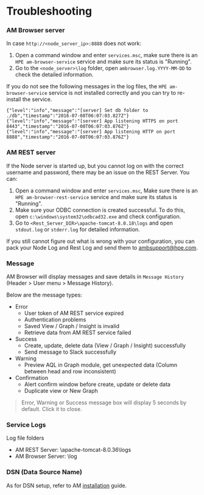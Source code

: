
# Troubleshooting

### AM Browser server
In case `http://<node_server_ip>:8888` does not work:

1.	Open a command window and enter `services.msc`, make sure there is an `HPE am-browser-service` service and make sure its status is "Running".
2.	Go to the `<node_server>\log` folder, open `ambrowser.log.YYYY-MM-DD` to check the detailed information.

If you do not see the following messages in the log files, the `HPE am-browser-service` service is not installed correctly and you can try to re-install the service.

```
{"level":"info","message":"[server] Set db folder to ./db","timestamp":"2016-07-08T06:07:03.827Z"}
{"level":"info","message":"[server] App listening HTTPS on port 8443","timestamp":"2016-07-08T06:07:03.876Z"}
{"level":"info","message":"[server] App listening HTTP on port 8888","timestamp":"2016-07-08T06:07:03.876Z"}
```

### AM REST server

If the Node server is started up, but you cannot log on with the correct username and password, there may be an issue on the REST Server. You can:

1.	Open a command window and enter `services.msc`, Make sure there is an `HPE am-browser-rest-service` service and make sure its status is "Running".
2.	Make sure your ODBC connection is created successful. To do this, open `c:\windows\system32\odbcad32.exe` and check configuration.
3.	Go to `<Rest_Server_DIR>\apache-tomcat-8.0.18\logs` and open `stdout.log` or `stderr.log` for detailed information.

If you still cannot figure out what is wrong with your configuration, you can pack your Node Log and Rest Log and send them to ambsupport@hpe.com.

### Message

AM Browser will display messages and save details in `Message History` (Header > User menu > Message History). 

Below are the message types:

- Error
    - User token of AM REST service expired
    - Authentication problems
    - Saved View / Graph / Insight is invalid
    - Retrieve data from AM REST service failed
- Success
    - Create, update, delete data (View / Graph / Insight) successfully
    - Send message to Slack successfully
- Warning
    - Preview AQL in Graph module, get unexpected data (Column between head and row inconsistent)
- Confirmation
    - Alert confirm window before create, update or delete data
    - Duplicate view or New Graph

> Error, Warning or Success message box will display 5 seconds by default. Click it to close.

### Service Logs
Log file folders

- AM REST Server: <am-browser-rest>\apache-tomcat-8.0.36\logs
- AM Browser Server: <am-browser>\log

### DSN (Data Source Name)
As for DSN setup, refer to AM [installation](installation) guide.

